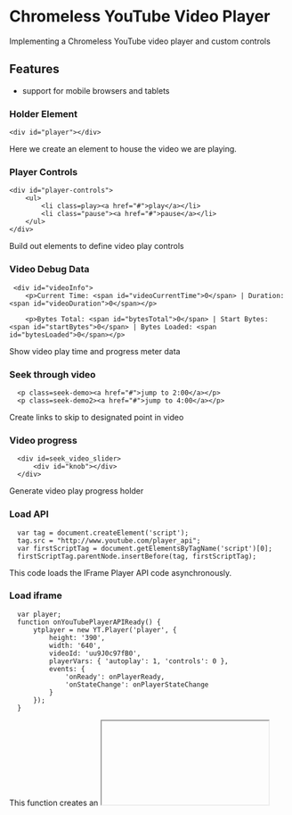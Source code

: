 
Chromeless YouTube Video Player
=============

Implementing a Chromeless YouTube video player and custom controls

Features
-------

* support for mobile browsers and tablets


### Holder Element

    <div id="player"></div>

Here we create an element to house the video we are playing.


### Player Controls

    <div id="player-controls">
        <ul>
            <li class=play><a href="#">play</a></li>
            <li class="pause"><a href="#">pause</a></li>
        </ul>
    </div>

Build out elements to define video play controls


### Video Debug Data

     <div id="videoInfo">
        <p>Current Time: <span id="videoCurrentTime">0</span> | Duration: <span id="videoDuration">0</span></p>

        <p>Bytes Total: <span id="bytesTotal">0</span> | Start Bytes: <span id="startBytes">0</span> | Bytes Loaded: <span id="bytesLoaded">0</span></p>

Show video play time and progress meter data

### Seek through video

      <p class=seek-demo><a href="#">jump to 2:00</a></p>
      <p class=seek-demo2><a href="#">jump to 4:00</a></p>

Create links to skip to designated point in video

### Video progress
      <div id=seek_video_slider>
          <div id="knob"></div>
      </div>

Generate video play progress holder

### Load API

      var tag = document.createElement('script');
      tag.src = "http://www.youtube.com/player_api";
      var firstScriptTag = document.getElementsByTagName('script')[0];
      firstScriptTag.parentNode.insertBefore(tag, firstScriptTag);

This code loads the IFrame Player API code asynchronously.


### Load iframe

      var player;
      function onYouTubePlayerAPIReady() {
          ytplayer = new YT.Player('player', {
              height: '390',
              width: '640',
              videoId: 'uu9J0c97fB0',
              playerVars: { 'autoplay': 1, 'controls': 0 },
              events: {
                  'onReady': onPlayerReady,
                  'onStateChange': onPlayerStateChange
              }
          });
      }

This function creates an <iframe> (and YouTube player) after the API code downloads

### Update player info

        function updateHTML(elmId, value) {
            document.getElementById(elmId).innerHTML = value;
        }
        function updatePlayerInfo() {
            // Also check that at least one function exists since when IE unloads the
            // page, it will destroy the SWF before clearing the interval.
            if (ytplayer && ytplayer.getDuration) {
                updateHTML("videoDuration", ytplayer.getDuration());
                updateHTML("videoCurrentTime", ytplayer.getCurrentTime());
                updateHTML("bytesTotal", ytplayer.getVideoBytesTotal());
                updateHTML("startBytes", ytplayer.getVideoStartBytes());
                updateHTML("bytesLoaded", ytplayer.getVideoBytesLoaded());

                var sliderWidth = $('#seek_video_slider').width();
                var videoDuration = ytplayer.getDuration();
                var videoCurrent = ytplayer.getCurrentTime();
                var videoSec = videoDuration / sliderWidth;

                var updatedVideoLen = videoCurrent * videoSec * 100;
                $('#knob').css('margin-left', '' + updatedVideoLen + '%');
            }
        }

Update player details and show in DOM


### Player control functions

        function onPlayerReady(event) {
        //        event.target.playVideo();

            setInterval(updatePlayerInfo, 250);

            function playVideo() {
                $('#player-controls .play a').live('click', function() {
                    event.target.playVideo();
                });
            }

            playVideo();

            function pauseVideo() {
                $('#player-controls .pause a').live('click', function() {
                    event.target.pauseVideo();
                })
            }

            pauseVideo();

            function seekDemo() {
                $('.seek-demo a').live('click', function() {
                    console.log('foo')
                    event.target.seekTo('2')
                });
            }

            seekDemo();
            function seekDemo2() {
                $('.seek-demo2 a').live('click', function() {
                    console.log('foo')
                    event.target.seekTo('4')
                });
            }

            seekDemo2();
        }

The API will call this function when the video player is ready.

### Handle Player States

        //    The function indicates that when playing a video (state=1),
        //    the player should play for six seconds and then stop.
        var done = false;
        function onPlayerStateChange(event) {
            console.log(event);
            console.log(event.target.a.currentTime);

        //        if (event.data == YT.PlayerState.PLAYING && !done) {
        //          setTimeout(stopVideo, 6000);
        //          done = true;
        //        }
        }
        function stopVideo() {
            player.stopVideo();
        }


The API calls this function when the player's state changes.




Contributing
------------

1. Fork it.
2. Create a branch (`git checkout -b git@github.com:brianyang/YouTube-Video-Player.git`)
3. Commit your changes (`git commit -am "added code"`)
4. Push to the branch (`git push origin git@github.com:brianyang/YouTube-Video-Player.git`)
5. Create an Issue with a link to your branch

